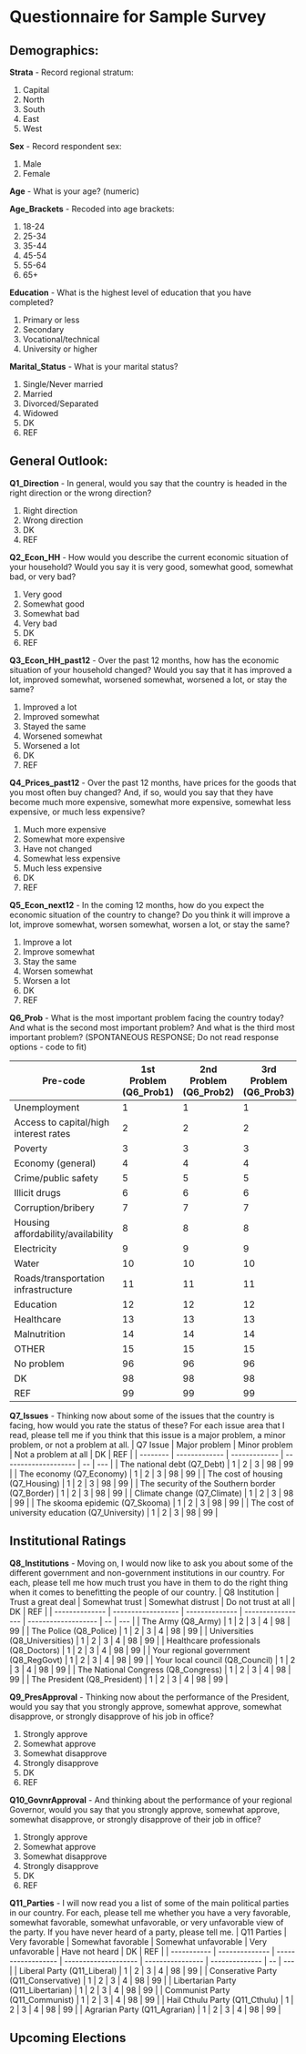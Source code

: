 # Questionnaire for Sample Survey

## Demographics:
**Strata** - Record regional stratum:
  1. Capital
  2. North
  3. South
  4. East
  5. West

**Sex** - Record respondent sex:
  1. Male
  2. Female

**Age** - What is your age? (numeric)

**Age_Brackets** - Recoded into age brackets:
  1. 18-24
  2. 25-34
  3. 35-44
  4. 45-54
  6. 55-64
  7. 65+

**Education** - What is the highest level of education that you have completed?
  1. Primary or less
  2. Secondary
  3. Vocational/technical
  4. University or higher

**Marital_Status** - What is your marital status?
  1. Single/Never married
  2. Married
  3. Divorced/Separated
  4. Widowed
  98. DK
  99. REF

## General Outlook:
**Q1_Direction** - In general, would you say that the country is headed in the right direction or the wrong direction?
  1. Right direction
  2. Wrong direction
  98. DK
  99. REF

**Q2_Econ_HH** - How would you describe the current economic situation of your household? Would you say it is very good, somewhat good, somewhat bad, or very bad?
  1. Very good
  2. Somewhat good
  3. Somewhat bad
  4. Very bad
  98. DK
  99. REF

**Q3_Econ_HH_past12** - Over the past 12 months, how has the economic situation of your household changed? Would you say that it has improved a lot, improved somewhat, worsened somewhat, worsened a lot, or stay the same?
  1. Improved a lot
  2. Improved somewhat
  3. Stayed the same
  4. Worsened somewhat
  5. Worsened a lot
  98. DK
  99. REF

**Q4_Prices_past12** - Over the past 12 months, have prices for the goods that you most often buy changed? And, if so, would you say that they have become much more expensive, somewhat more expensive, somewhat less expensive, or much less expensive?
  1. Much more expensive
  2. Somewhat more expensive
  3. Have not changed
  4. Somewhat less expensive
  5. Much less expensive
  98. DK
  99. REF

**Q5_Econ_next12** - In the coming 12 months, how do you expect the economic situation of the country to change? Do you think it will improve a lot, improve somewhat, worsen somewhat, worsen a lot, or stay the same?
  1. Improve a lot
  2. Improve somewhat
  3. Stay the same
  4. Worsen somewhat
  5. Worsen a lot
  98. DK
  99. REF

**Q6_Prob** - What is the most important problem facing the country today? And what is the second most important problem? And what is the third most important problem?
  (SPONTANEOUS RESPONSE; Do not read response options - code to fit)

| Pre-code | 1st Problem (Q6_Prob1) | 2nd Problem (Q6_Prob2) | 3rd Problem (Q6_Prob3) |
| ---- | ----------- | ----------- | ----------- |
| Unemployment | 1 | 1 | 1 |
| Access to capital/high interest rates | 2 | 2 | 2 |
| Poverty | 3 | 3 | 3 |
| Economy (general) | 4 | 4 | 4 |
| Crime/public safety | 5 | 5 | 5 |
| Illicit drugs | 6 | 6 | 6 |
| Corruption/bribery | 7 | 7 | 7 |
| Housing affordability/availability | 8 | 8 | 8 |
| Electricity | 9 | 9 | 9 |
| Water | 10 | 10 | 10 |
| Roads/transportation infrastructure | 11 | 11 | 11 |
| Education | 12 | 12 | 12 |
| Healthcare | 13 | 13 | 13 |
| Malnutrition | 14 | 14 | 14 |
| OTHER | 15 | 15 | 15 |
| No problem | 96 | 96 | 96 |
| DK | 98 | 98 | 98 |
| REF | 99 | 99 | 99 |

**Q7_Issues** - Thinking now about some of the issues that the country is facing, how would you rate the status of these? For each issue area that I read, please tell me if you think that this issue is a major problem, a minor problem, or not a problem at all.
| Q7 Issue | Major problem | Minor problem | Not a problem at all | DK | REF |
| -------- | ------------- | ------------- | -------------------- | -- | --- |
| The national debt (Q7_Debt) | 1 | 2 | 3 | 98 | 99 |
| The economy (Q7_Economy) | 1 | 2 | 3 | 98 | 99 |
| The cost of housing (Q7_Housing) | 1 | 2 | 3 | 98 | 99 |
| The security of the Southern border (Q7_Border) | 1 | 2 | 3 | 98 | 99 |
| Climate change (Q7_Climate) | 1 | 2 | 3 | 98 | 99 |
| The skooma epidemic (Q7_Skooma) | 1 | 2 | 3 | 98 | 99 |
| The cost of university education (Q7_University) | 1 | 2 | 3 | 98 | 99 |

## Institutional Ratings

**Q8_Institutions** - Moving on, I would now like to ask you about some of the different government and non-government institutions in our country. For each, please tell me how much trust you have in them to do the right thing when it comes to benefitting the people of our country.
| Q8 Institution | Trust a great deal | Somewhat trust | Somewhat distrust | Do not trust at all | DK | REF |
| -------------- | ------------------ | -------------- | ----------------- | ------------------- | -- | --- |
| The Army (Q8_Army) | 1 | 2 | 3 | 4 | 98 | 99 |
| The Police (Q8_Police) | 1 | 2 | 3 | 4 | 98 | 99 |
| Universities (Q8_Universities) | 1 | 2 | 3 | 4 | 98 | 99 |
| Healthcare professionals (Q8_Doctors) | 1 | 2 | 3 | 4 | 98 | 99 |
| Your regional government (Q8_RegGovt) | 1 | 2 | 3 | 4 | 98 | 99 |
| Your local council (Q8_Council) | 1 | 2 | 3 | 4 | 98 | 99 |
| The National Congress (Q8_Congress) | 1 | 2 | 3 | 4 | 98 | 99 |
| The President (Q8_President) | 1 | 2 | 3 | 4 | 98 | 99 |

**Q9_PresApproval** - Thinking now about the performance of the President, would you say that you strongly approve, somewhat approve, somewhat disapprove, or strongly disapprove of his job in office?
  1. Strongly approve
  2. Somewhat approve
  3. Somewhat disapprove
  4. Strongly disapprove
  5. DK
  6. REF

**Q10_GovnrApproval** - And thinking about the performance of your regional Governor, would you say that you strongly approve, somewhat approve, somewhat disapprove, or strongly disapprove of their job in office?
  1. Strongly approve
  2. Somewhat approve
  3. Somewhat disapprove
  4. Strongly disapprove
  5. DK
  6. REF

**Q11_Parties** - I will now read you a list of some of the main political parties in our country. For each, please tell me whether you have a very favorable, somewhat favorable, somewhat unfavorable, or very unfavorable view of the party. If you have never heard of a party, please tell me.
| Q11 Parties | Very favorable | Somewhat favorable | Somewhat unfavorable | Very unfavorable | Have not heard | DK | REF |
| ----------- | -------------- | ------------------ | -------------------- | ---------------- | -------------- | -- | --- |
| Liberal Party (Q11_Liberal) | 1 | 2 | 3 | 4 | 98 | 99 |
| Conserative Party (Q11_Conservative) | 1 | 2 | 3 | 4 | 98 | 99 |
| Libertarian Party (Q11_Libertarian) | 1 | 2 | 3 | 4 | 98 | 99 |
| Communist Party (Q11_Communist) | 1 | 2 | 3 | 4 | 98 | 99 |
| Hail Cthulu Party (Q11_Cthulu) | 1 | 2 | 3 | 4 | 98 | 99 |
| Agrarian Party (Q11_Agrarian) | 1 | 2 | 3 | 4 | 98 | 99 |

## Upcoming Elections

  
